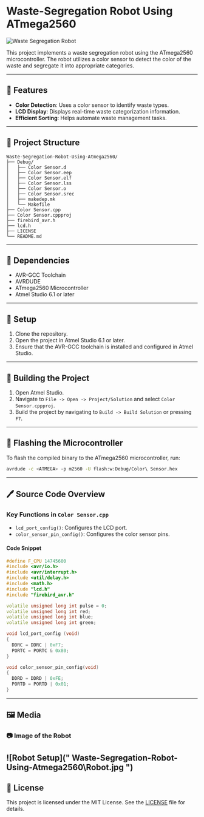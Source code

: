 # Waste-Segregation Robot Using ATmega2560

![Waste Segregation Robot](path-to-your-uploaded-image.jpg)

This project implements a waste segregation robot using the ATmega2560 microcontroller. The robot utilizes a color sensor to detect the color of the waste and segregate it into appropriate categories.

---

## 🚀 Features

- **Color Detection**: Uses a color sensor to identify waste types.
- **LCD Display**: Displays real-time waste categorization information.
- **Efficient Sorting**: Helps automate waste management tasks.

---

## 📂 Project Structure

```
Waste-Segregation-Robot-Using-Atmega2560/
├── Debug/
│   ├── Color Sensor.d
│   ├── Color Sensor.eep
│   ├── Color Sensor.elf
│   ├── Color Sensor.lss
│   ├── Color Sensor.o
│   ├── Color Sensor.srec
│   ├── makedep.mk
│   └── Makefile
├── Color Sensor.cpp
├── Color Sensor.cppproj
├── firebird_avr.h
├── lcd.h
├── LICENSE
└── README.md
```

---

## 🔧 Dependencies

- AVR-GCC Toolchain
- AVRDUDE
- ATmega2560 Microcontroller
- Atmel Studio 6.1 or later

---

## 📖 Setup

1. Clone the repository.
2. Open the project in Atmel Studio 6.1 or later.
3. Ensure that the AVR-GCC toolchain is installed and configured in Atmel Studio.

---

## 🔨 Building the Project

1. Open Atmel Studio.
2. Navigate to `File -> Open -> Project/Solution` and select `Color Sensor.cppproj`.
3. Build the project by navigating to `Build -> Build Solution` or pressing `F7`.

---

## 🚀 Flashing the Microcontroller

To flash the compiled binary to the ATmega2560 microcontroller, run:

```sh
avrdude -c <ATMEGA> -p m2560 -U flash:w:Debug/Color\ Sensor.hex
```

---

## 🖊️ Source Code Overview

### Key Functions in `Color Sensor.cpp`

- `lcd_port_config()`: Configures the LCD port.
- `color_sensor_pin_config()`: Configures the color sensor pins.

#### Code Snippet

```cpp
#define F_CPU 14745600
#include <avr/io.h>
#include <avr/interrupt.h>
#include <util/delay.h>
#include <math.h>
#include "lcd.h"
#include "firebird_avr.h"

volatile unsigned long int pulse = 0;
volatile unsigned long int red;
volatile unsigned long int blue;
volatile unsigned long int green;

void lcd_port_config (void)
{
  DDRC = DDRC | 0xF7;
  PORTC = PORTC & 0x80;
}

void color_sensor_pin_config(void)
{
  DDRD = DDRD | 0xFE;
  PORTD = PORTD | 0x01;
}
```

---

## 🖼️ Media

### 📷 Image of the Robot

## ![Robot Setup](" Waste-Segregation-Robot-Using-Atmega2560\Robot.jpg ")

## 📃 License

This project is licensed under the MIT License. See the [LICENSE](LICENSE) file for details.
